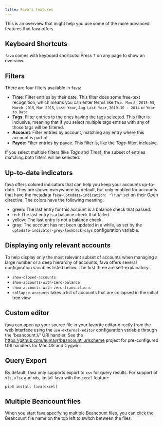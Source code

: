 ```yaml
---
title: Fava's features
---
```


This is an overview that might help you use some of the more advanced features
that fava offers.

## Keyboard Shortcuts

`fava` comes with keyboard shortcuts: Press <kbd>?</kbd> on any page to show an
overview.

## Filters

There are four filters available in `fava`:

- **Time**: Filter entries by their date. This filter does some free-text
  recognition, which means you can enter terms like `This Month`, `2015-03`,
  `March 2015`, `Mar 2015`, `Last Year`, `Aug Last Year`, `2010-10 - 2014` or
  `Year to Date`
- **Tags**: Filter entries to the ones having the tags selected. This filter is
  inclusive, meaning that if you select multiple tags entries with any of those
  tags will be filtered.
- **Account**: Filter entries by account, matching any entry where this account
  is part of.
- **Payee**: Filter entries by payee. This filter is, like the *Tags*-filter,
  inclusive.

If you select multiple filters (like *Tags* and *Time*), the subset of entries
matching both filters will be selected.

## Up-to-date indicators

fava offers colored indicators that can help you keep your accounts up-to-date.
They are shown everywhere by default, but only enabled for accounts that have
the metadata `fava-uptodate-indication: "True"` set on their Open directive.
The colors have the following meaning:

- green: The last entry for this account is a balance check that passed.
- red: The last entry is a balance check that failed.
- yellow: The last entry is not a balance check.
- gray: The account has not been updated in a while, as set by the
  `uptodate-indicator-grey-lookback-days` configuration variable.

## Displaying only relevant accounts

To help display only the most relevant subset of accounts when managing a large number
or a deep hierarchy of accounts, fava offers several configuration variables listed
below. The first three are self-explanatory:

- `show-closed-accounts`
- `show-accounts-with-zero-balance`
- `show-accounts-with-zero-transactions`
- `collapse-accounts` takes a list of accounts that are collapsed in the initial tree view

## Custom editor

fava can open up your source file in your favorite editor directly from the web
interface using the `use-external-editor` configuration variable through the
'beancount://' URI handler. See the https://github.com/aumayr/beancount_urlscheme
project for pre-configured URI handlers for Mac OS and Cygwin.

## Query Export

By default, fava only supports export to `csv` for query results. For support
of `xls`, `xlsx` and `ods`, install fava with the `excel` feature:

    pip3 install fava[excel]

## Multiple Beancount files

When you start fava specifying multiple Beancount files, you can click the
Beancount file name on the top left to switch between the files.
